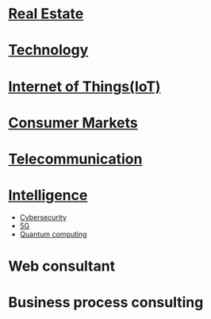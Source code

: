 # [Real Estate](https://www.bain.com/industry-expertise/infrastructure-construction-building-products/real-estate/)
# [Technology](https://www.bain.com/)
# [Internet of Things(IoT)](https://www.cgi.com/en/technologies/internet-of-things)
# [Consumer Markets](https://www.strategyand.pwc.com/gx/en/industries/consumer-markets.html)
# [Telecommunication](https://www.kearney.com/telecommunications)
# [Intelligence](https://www.boozallen.com/markets/intelligence.html)
- [Cybersecurity](https://www.boozallen.com/expertise/cybersecurity/national-cyber-strategy.html)
- [5G](https://www.boozallen.com/c/solution/5g-technology.html)
- [Quantum computing](https://www.boozallen.com/expertise/analytics/quantum-computing.html)
# Web consultant
# Business process consulting
